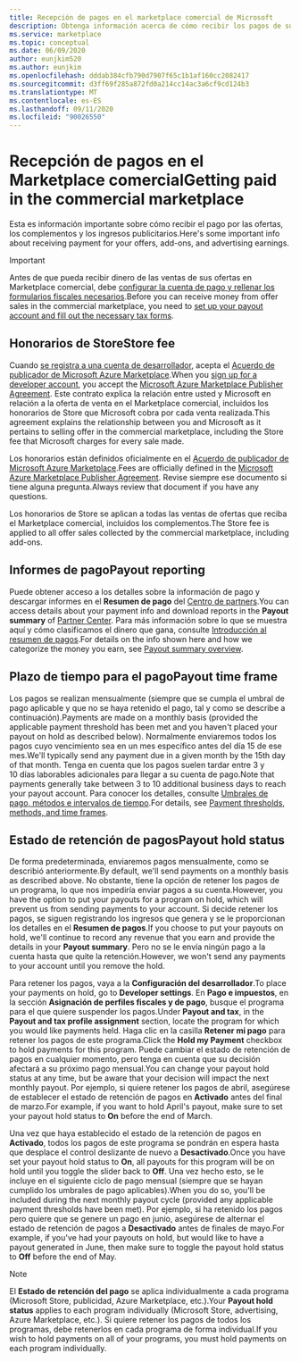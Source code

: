 ```yaml
---
title: Recepción de pagos en el marketplace comercial de Microsoft
description: Obtenga información acerca de cómo recibir los pagos de sus ganancias en el marketplace comercial de Microsoft.
ms.service: marketplace
ms.topic: conceptual
ms.date: 06/09/2020
author: eunjkim520
ms.author: eunjkim
ms.openlocfilehash: dddab384cfb790d7907f65c1b1af160cc2082417
ms.sourcegitcommit: d3ff69f285a872fd0a214cc14ac3a6cf9cd124b3
ms.translationtype: MT
ms.contentlocale: es-ES
ms.lasthandoff: 09/11/2020
ms.locfileid: "90026550"
---
```

# <a name="getting-paid-in-the-commercial-marketplace"></a><span data-ttu-id="3584e-103">Recepción de pagos en el Marketplace comercial</span><span class="sxs-lookup"><span data-stu-id="3584e-103">Getting paid in the commercial marketplace</span></span>

<span data-ttu-id="3584e-104">Esta es información importante sobre cómo recibir el pago por las ofertas, los complementos y los ingresos publicitarios.</span><span class="sxs-lookup"><span data-stu-id="3584e-104">Here's some important info about receiving payment for your offers, add-ons, and advertising earnings.</span></span>

> [!IMPORTANT]
> <span data-ttu-id="3584e-105">Antes de que pueda recibir dinero de las ventas de sus ofertas en Marketplace comercial, debe [configurar la cuenta de pago y rellenar los formularios fiscales necesarios](marketplace-payout-account-setup.md).</span><span class="sxs-lookup"><span data-stu-id="3584e-105">Before you can receive money from offer sales in the commercial marketplace, you need to [set up your payout account and fill out the necessary tax forms](marketplace-payout-account-setup.md).</span></span>

## <a name="store-fee"></a><span data-ttu-id="3584e-106">Honorarios de Store</span><span class="sxs-lookup"><span data-stu-id="3584e-106">Store fee</span></span>

<span data-ttu-id="3584e-107">Cuando [se registra a una cuenta de desarrollador](https://go.microsoft.com/fwlink/p/?LinkID=615100), acepta el [Acuerdo de publicador de Microsoft Azure Marketplace](https://go.microsoft.com/fwlink/p/?LinkID=699560).</span><span class="sxs-lookup"><span data-stu-id="3584e-107">When you [sign up for a developer account](https://go.microsoft.com/fwlink/p/?LinkID=615100), you accept the [Microsoft Azure Marketplace Publisher Agreement](https://go.microsoft.com/fwlink/p/?LinkID=699560).</span></span> <span data-ttu-id="3584e-108">Este contrato explica la relación entre usted y Microsoft en relación a la oferta de venta en el Marketplace comercial, incluidos los honorarios de Store que Microsoft cobra por cada venta realizada.</span><span class="sxs-lookup"><span data-stu-id="3584e-108">This agreement explains the relationship between you and Microsoft as it pertains to selling offer in the commercial marketplace, including the Store fee that Microsoft charges for every sale made.</span></span>

<span data-ttu-id="3584e-109">Los honorarios están definidos oficialmente en el [Acuerdo de publicador de Microsoft Azure Marketplace](https://go.microsoft.com/fwlink/p/?LinkID=699560).</span><span class="sxs-lookup"><span data-stu-id="3584e-109">Fees are officially defined in the [Microsoft Azure Marketplace Publisher Agreement](https://go.microsoft.com/fwlink/p/?LinkID=699560).</span></span> <span data-ttu-id="3584e-110">Revise siempre ese documento si tiene alguna pregunta.</span><span class="sxs-lookup"><span data-stu-id="3584e-110">Always review that document if you have any questions.</span></span>

<span data-ttu-id="3584e-111">Los honorarios de Store se aplican a todas las ventas de ofertas que reciba el Marketplace comercial, incluidos los complementos.</span><span class="sxs-lookup"><span data-stu-id="3584e-111">The Store fee is applied to all offer sales collected by the commercial marketplace, including add-ons.</span></span>

## <a name="payout-reporting"></a><span data-ttu-id="3584e-112">Informes de pago</span><span class="sxs-lookup"><span data-stu-id="3584e-112">Payout reporting</span></span>

<span data-ttu-id="3584e-113">Puede obtener acceso a los detalles sobre la información de pago y descargar informes en el **Resumen de pago** del [Centro de partners](https://partner.microsoft.com/dashboard).</span><span class="sxs-lookup"><span data-stu-id="3584e-113">You can access details about your payment info and download reports in the **Payout summary** of [Partner Center](https://partner.microsoft.com/dashboard).</span></span> <span data-ttu-id="3584e-114">Para más información sobre lo que se muestra aquí y cómo clasificamos el dinero que gana, consulte [Introducción al resumen de pagos](/azure/marketplace/payout-summary-overview).</span><span class="sxs-lookup"><span data-stu-id="3584e-114">For details on the info shown here and how we categorize the money you earn, see [Payout summary overview](/azure/marketplace/payout-summary-overview).</span></span>

## <a name="payout-time-frame"></a><span data-ttu-id="3584e-115">Plazo de tiempo para el pago</span><span class="sxs-lookup"><span data-stu-id="3584e-115">Payout time frame</span></span>

<span data-ttu-id="3584e-116">Los pagos se realizan mensualmente (siempre que se cumpla el umbral de pago aplicable y que no se haya retenido el pago, tal y como se describe a continuación).</span><span class="sxs-lookup"><span data-stu-id="3584e-116">Payments are made on a monthly basis (provided the applicable payment threshold has been met and you haven't placed your payout on hold as described below).</span></span> <span data-ttu-id="3584e-117">Normalmente enviaremos todos los pagos cuyo vencimiento sea en un mes específico antes del día 15 de ese mes.</span><span class="sxs-lookup"><span data-stu-id="3584e-117">We'll typically send any payment due in a given month by the 15th day of that month.</span></span> <span data-ttu-id="3584e-118">Tenga en cuenta que los pagos suelen tardar entre 3 y 10 días laborables adicionales para llegar a su cuenta de pago.</span><span class="sxs-lookup"><span data-stu-id="3584e-118">Note that payments generally take between 3 to 10 additional business days to reach your payout account.</span></span> <span data-ttu-id="3584e-119">Para conocer los detalles, consulte [Umbrales de pago, métodos e intervalos de tiempo](/azure/marketplace/payment-thresholds-methods-timeframes).</span><span class="sxs-lookup"><span data-stu-id="3584e-119">For details, see [Payment thresholds, methods, and time frames](/azure/marketplace/payment-thresholds-methods-timeframes).</span></span>

## <a name="payout-hold-status"></a><span data-ttu-id="3584e-120">Estado de retención de pagos</span><span class="sxs-lookup"><span data-stu-id="3584e-120">Payout hold status</span></span>

<span data-ttu-id="3584e-121">De forma predeterminada, enviaremos pagos mensualmente, como se describió anteriormente.</span><span class="sxs-lookup"><span data-stu-id="3584e-121">By default, we'll send payments on a monthly basis as described above.</span></span> <span data-ttu-id="3584e-122">No obstante, tiene la opción de retener los pagos de un programa, lo que nos impediría enviar pagos a su cuenta.</span><span class="sxs-lookup"><span data-stu-id="3584e-122">However, you have the option to put your payouts for a program on hold, which will prevent us from sending payments to your account.</span></span> <span data-ttu-id="3584e-123">Si decide retener los pagos, se siguen registrando los ingresos que genera y se le proporcionan los detalles en el **Resumen de pagos**.</span><span class="sxs-lookup"><span data-stu-id="3584e-123">If you choose to put your payouts on hold, we'll continue to record any revenue that you earn and provide the details in your **Payout summary**.</span></span> <span data-ttu-id="3584e-124">Pero no se le envía ningún pago a la cuenta hasta que quite la retención.</span><span class="sxs-lookup"><span data-stu-id="3584e-124">However, we won't send any payments to your account until you remove the hold.</span></span>

<span data-ttu-id="3584e-125">Para retener los pagos, vaya a la **Configuración del desarrollador**.</span><span class="sxs-lookup"><span data-stu-id="3584e-125">To place your payments on hold, go to **Developer settings**.</span></span> <span data-ttu-id="3584e-126">En **Pago e impuestos**, en la sección **Asignación de perfiles fiscales y de pago**, busque el programa para el que quiere suspender los pagos.</span><span class="sxs-lookup"><span data-stu-id="3584e-126">Under **Payout and tax**, in the **Payout and tax profile assignment** section, locate the program for which you would like payments held.</span></span> <span data-ttu-id="3584e-127">Haga clic en la casilla **Retener mi pago** para retener los pagos de este programa.</span><span class="sxs-lookup"><span data-stu-id="3584e-127">Click the **Hold my Payment** checkbox to hold payments for this program.</span></span> <span data-ttu-id="3584e-128">Puede cambiar el estado de retención de pagos en cualquier momento, pero tenga en cuenta que su decisión afectará a su próximo pago mensual.</span><span class="sxs-lookup"><span data-stu-id="3584e-128">You can change your payout hold status at any time, but be aware that your decision will impact the next monthly payout.</span></span> <span data-ttu-id="3584e-129">Por ejemplo, si quiere retener los pagos de abril, asegúrese de establecer el estado de retención de pagos en **Activado** antes del final de marzo.</span><span class="sxs-lookup"><span data-stu-id="3584e-129">For example, if you want to hold April's payout, make sure to set your payout hold status to **On** before the end of March.</span></span>

<span data-ttu-id="3584e-130">Una vez que haya establecido el estado de la retención de pagos en **Activado**, todos los pagos de este programa se pondrán en espera hasta que desplace el control deslizante de nuevo a **Desactivado**.</span><span class="sxs-lookup"><span data-stu-id="3584e-130">Once you have set your payout hold status to **On**, all payouts for this program will be on hold until you toggle the slider back to **Off**.</span></span> <span data-ttu-id="3584e-131">Una vez hecho esto, se le incluye en el siguiente ciclo de pago mensual (siempre que se hayan cumplido los umbrales de pago aplicables).</span><span class="sxs-lookup"><span data-stu-id="3584e-131">When you do so, you'll be included during the next monthly payout cycle (provided any applicable payment thresholds have been met).</span></span> <span data-ttu-id="3584e-132">Por ejemplo, si ha retenido los pagos pero quiere que se genere un pago en junio, asegúrese de alternar el estado de retención de pagos a **Desactivado** antes de finales de mayo.</span><span class="sxs-lookup"><span data-stu-id="3584e-132">For example, if you've had your payouts on hold, but would like to have a payout generated in June, then make sure to toggle the payout hold status to **Off** before the end of May.</span></span>

> [!NOTE]
> <span data-ttu-id="3584e-133">El **Estado de retención del pago** se aplica individualmente a cada programa (Microsoft Store, publicidad, Azure Marketplace, etc.).</span><span class="sxs-lookup"><span data-stu-id="3584e-133">Your **Payout hold status** applies to each program individually (Microsoft Store, advertising, Azure Marketplace, etc.).</span></span> <span data-ttu-id="3584e-134">Si quiere retener los pagos de todos los programas, debe retenerlos en cada programa de forma individual.</span><span class="sxs-lookup"><span data-stu-id="3584e-134">If you wish to hold payments on all of your programs, you must hold payments on each program individually.</span></span>


